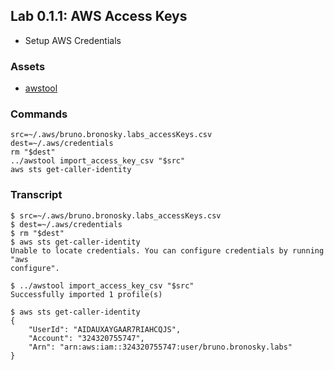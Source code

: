 
## Lab 0.1.1: AWS Access Keys

- Setup AWS Credentials

### Assets

- [awstool](../awstool)

### Commands

```
src=~/.aws/bruno.bronosky.labs_accessKeys.csv
dest=~/.aws/credentials
rm "$dest"
../awstool import_access_key_csv "$src"
aws sts get-caller-identity
```

### Transcript

```
$ src=~/.aws/bruno.bronosky.labs_accessKeys.csv
$ dest=~/.aws/credentials
$ rm "$dest"
$ aws sts get-caller-identity
Unable to locate credentials. You can configure credentials by running "aws
configure".

$ ../awstool import_access_key_csv "$src"
Successfully imported 1 profile(s)

$ aws sts get-caller-identity
{
    "UserId": "AIDAUXAYGAAR7RIAHCQJS",
    "Account": "324320755747",
    "Arn": "arn:aws:iam::324320755747:user/bruno.bronosky.labs"
}
```
